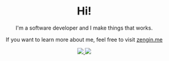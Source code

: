 <p align="center">
  <h1 align="center">Hi!</h1>
  <p align="center">I'm a software developer and I make things that works.</p>
  <p align="center">If you want to learn more about me, feel free to visit <a href="https://zengin.me">zengin.me</a></p>
</p>
<p align="center">
  <a href="https://www.linkedin.com/in/ataknz/">
    <img src="https://img.shields.io/badge/-LinkedIn-blue?style=flat-square&logo=Linkedin&logoColor=white&link=https://www.linkedin.com/in/ataknz/" />  
  </a> 
  <a href="https://twitter.com/atakanzzengin/">
    <img src="https://img.shields.io/badge/-Twitter-blue?style=flat-square&logo=Twitter&logoColor=white&link=https://www.twitter.com/atakanzzengin/" />
  </a>
</p>


